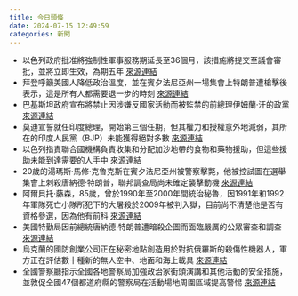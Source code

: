 ```yaml
---
title: 今日頭條
date: 2024-07-15 12:49:59
categories: 新聞            
---
```

- 以色列政府批准將強制性軍事服務期延長至36個月，該措施將提交至議會審批，並將立即生效，為期五年 [來源連結](https://www.japantimes.co.jp/news/2024/07/15/world/politics/israel-government-military-service/)
- 拜登呼籲美國人降低政治溫度，並在賓夕法尼亞州一場集會上特朗普遭槍擊後表示，這是所有人都需要退一步的時刻 [來源連結](https://www.japantimes.co.jp/news/2024/07/15/world/politics/biden-americans-cool-it-trump-shooting/)
- 巴基斯坦政府宣布將禁止因涉嫌反國家活動而被監禁的前總理伊姆蘭·汗的政黨 [來源連結](https://www.thehindu.com/news/international/pakistan-government-to-ban-jailed-ex-pm-imran-khans-party-for-alleged-anti-state-activities/article68406140.ece)
- 莫迪宣誓就任印度總理，開始第三個任期，但其權力和授權意外地減弱，其所在的印度人民黨（BJP）未能獲得絕對多數 [來源連結](https://asiatimes.com/2024/07/second-look-at-india-election-confirms-a-sea-change/)
- 以色列指責聯合國機構負責收集和分配加沙地帶的食物和藥物援助，但這些援助未能到達需要的人手中 [來源連結](https://www.npr.org/2024/07/15/nx-s1-5035998/gaza-israel-food-aid-piling-up-not-reaching-those-in-need)
- 20歲的湯瑪斯·馬修·克魯克斯在賓夕法尼亞州被警察擊斃，他被控試圖在選舉集會上刺殺唐納德·特朗普，聯邦調查局尚未確定襲擊動機 [來源連結](https://www.japantimes.co.jp/news/2024/07/15/world/crime-legal/suspect-inches-trump-few-clues/)
- 阿爾貝托·藤森，85歲，曾於1990年至2000年間統治秘魯，因1991年和1992年軍隊死亡小隊所犯下的大屠殺於2009年被判入獄，目前尚不清楚他是否有資格參選，因為他有前科 [來源連結](https://www.japantimes.co.jp/news/2024/07/15/world/politics/alberto-fujimori-2026-peru-elections/)
- 美國特勤局因前總統唐納德·特朗普遭暗殺企圖而面臨嚴厲的公眾審查和調查 [來源連結](https://www.japantimes.co.jp/news/2024/07/15/world/politics/us-secret-service-trump-shot/)
- 烏克蘭的國防創業公司正在秘密地點創造用於對抗俄羅斯的殺傷性機器人，軍方正在評估數十種新的無人空中、地面和海上載具 [來源連結](https://www.npr.org/2024/07/15/nx-s1-5039839/ukrainian-startups-low-cost-robots-to-fight-russia)
- 全國警察廳指示全國各地警察局加強政治家街頭演講和其他活動的安全措施，並敦促全國47個都道府縣的警察局在活動場地周圍區域提高警惕 [來源連結](https://www.japantimes.co.jp/news/2024/07/15/japan/crime-legal/japan-police-security/)



